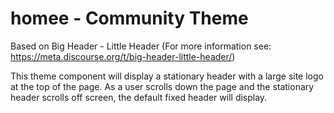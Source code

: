 # homee - Community Theme

Based on Big Header - Little Header (For more information see: https://meta.discourse.org/t/big-header-little-header/)

This theme component will display a stationary header with a large site logo at the top of the page. As a user scrolls down the page and the stationary header scrolls off screen, the default fixed header will display.


